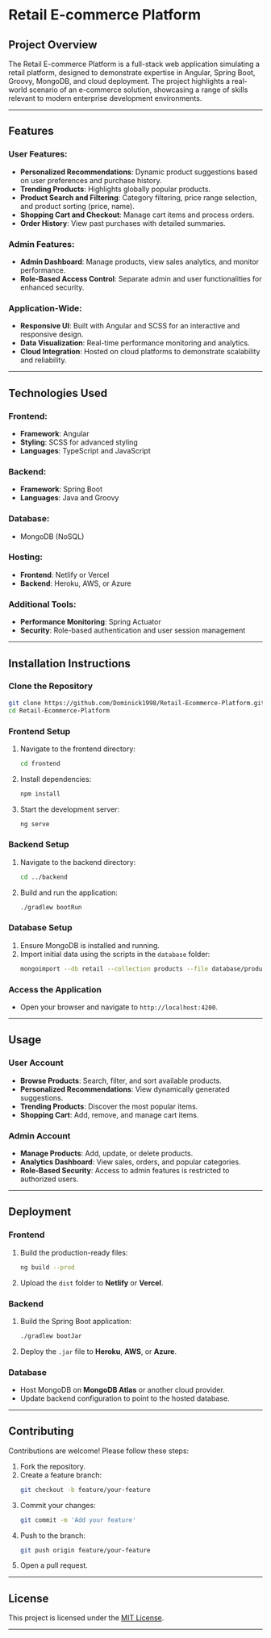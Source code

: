 # Retail E-commerce Platform

## Project Overview

The Retail E-commerce Platform is a full-stack web application simulating a retail platform, designed to demonstrate expertise in Angular, Spring Boot, Groovy, MongoDB, and cloud deployment. The project highlights a real-world scenario of an e-commerce solution, showcasing a range of skills relevant to modern enterprise development environments.

---

## Features

### User Features:
- **Personalized Recommendations**: Dynamic product suggestions based on user preferences and purchase history.
- **Trending Products**: Highlights globally popular products.
- **Product Search and Filtering**: Category filtering, price range selection, and product sorting (price, name).
- **Shopping Cart and Checkout**: Manage cart items and process orders.
- **Order History**: View past purchases with detailed summaries.

### Admin Features:
- **Admin Dashboard**: Manage products, view sales analytics, and monitor performance.
- **Role-Based Access Control**: Separate admin and user functionalities for enhanced security.

### Application-Wide:
- **Responsive UI**: Built with Angular and SCSS for an interactive and responsive design.
- **Data Visualization**: Real-time performance monitoring and analytics.
- **Cloud Integration**: Hosted on cloud platforms to demonstrate scalability and reliability.

---

## Technologies Used

### Frontend:
- **Framework**: Angular
- **Styling**: SCSS for advanced styling
- **Languages**: TypeScript and JavaScript

### Backend:
- **Framework**: Spring Boot
- **Languages**: Java and Groovy

### Database:
- MongoDB (NoSQL)

### Hosting:
- **Frontend**: Netlify or Vercel
- **Backend**: Heroku, AWS, or Azure

### Additional Tools:
- **Performance Monitoring**: Spring Actuator
- **Security**: Role-based authentication and user session management

---

## Installation Instructions

### Clone the Repository
```bash
git clone https://github.com/Dominick1998/Retail-Ecommerce-Platform.git
cd Retail-Ecommerce-Platform
```

### Frontend Setup
1. Navigate to the frontend directory:
   ```bash
   cd frontend
   ```
2. Install dependencies:
   ```bash
   npm install
   ```
3. Start the development server:
   ```bash
   ng serve
   ```

### Backend Setup
1. Navigate to the backend directory:
   ```bash
   cd ../backend
   ```
2. Build and run the application:
   ```bash
   ./gradlew bootRun
   ```

### Database Setup
1. Ensure MongoDB is installed and running.
2. Import initial data using the scripts in the `database` folder:
   ```bash
   mongoimport --db retail --collection products --file database/products.json
   ```

### Access the Application
- Open your browser and navigate to `http://localhost:4200`.

---

## Usage

### User Account
- **Browse Products**: Search, filter, and sort available products.
- **Personalized Recommendations**: View dynamically generated suggestions.
- **Trending Products**: Discover the most popular items.
- **Shopping Cart**: Add, remove, and manage cart items.

### Admin Account
- **Manage Products**: Add, update, or delete products.
- **Analytics Dashboard**: View sales, orders, and popular categories.
- **Role-Based Security**: Access to admin features is restricted to authorized users.

---

## Deployment

### Frontend
1. Build the production-ready files:
   ```bash
   ng build --prod
   ```
2. Upload the `dist` folder to **Netlify** or **Vercel**.

### Backend
1. Build the Spring Boot application:
   ```bash
   ./gradlew bootJar
   ```
2. Deploy the `.jar` file to **Heroku**, **AWS**, or **Azure**.

### Database
- Host MongoDB on **MongoDB Atlas** or another cloud provider.
- Update backend configuration to point to the hosted database.

---

## Contributing

Contributions are welcome! Please follow these steps:
1. Fork the repository.
2. Create a feature branch:
   ```bash
   git checkout -b feature/your-feature
   ```
3. Commit your changes:
   ```bash
   git commit -m 'Add your feature'
   ```
4. Push to the branch:
   ```bash
   git push origin feature/your-feature
   ```
5. Open a pull request.

---

## License

This project is licensed under the [MIT License](LICENSE).

---
